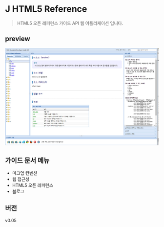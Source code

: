 # J HTML5 Reference
> HTML5 오픈 레퍼런스 가이드 API 웹 어플리케이션 입니다.

## preview
![J HTML5 Reference](@preview/J-HTML5-Reference.jpg)

## 가이드 문서 메뉴
- 마크업 컨벤션
- 웹 접근성
- HTML5 오픈 레퍼런스
- 블로그

## 버전
v0.05